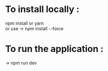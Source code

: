 <h1>To install locally : </h1>
npm install or  yarn 
<br/>
or use -> npm install --force

<h1>To run the application :</h1>
-> npm run dev

